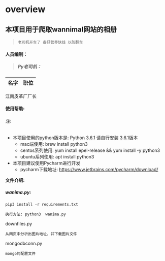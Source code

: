 # overview

##     本项目用于爬取wannimal网站的相册

>     老司机开车了 备好营养快线 以防翻车


#### 人员编制：

> ##### Py老司机：

名字 | 职位
---|---

江南皮革厂厂长

####   使用帮助:

###### 注:

- 本项目使用的python版本是:   Python 3.6.1 请自行安装 3.6.1版本
  - mac端使用: brew install python3
  - centos系列使用: yum install epel-release && yum install -y python3
  - ubuntu系列使用: apt install python3
- 本项目建议使用Pycharm进行开发
  - pycharm下载地址: https://www.jetbrains.com/pycharm/download/
  
  
**文件介绍:**

##### wanima.py:

    pip3 install -r requirements.txt
    
    执行方法: python3  wanima.py

downfiles.py
    
    从网页中分析出图片地址，并下载图片文件
mongodbconn.py

    mongo的配置文件
